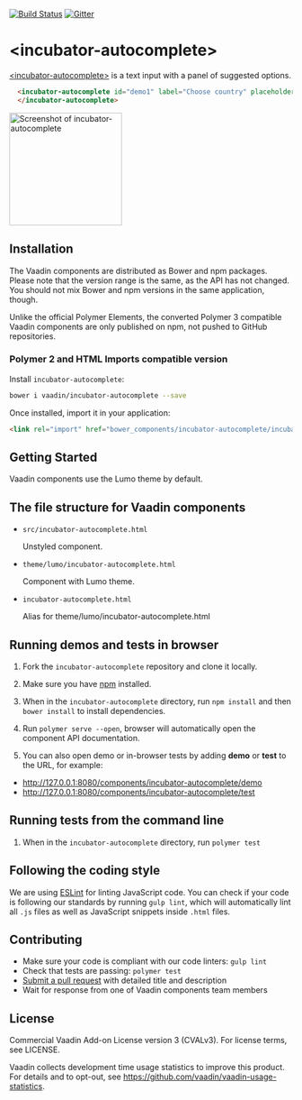 [![Build Status](https://travis-ci.org/vaadin/incubator-autocomplete.svg?branch=master)](https://travis-ci.org/vaadin/incubator-autocomplete)
[![Gitter](https://badges.gitter.im/Join%20Chat.svg)](https://gitter.im/vaadin/web-components?utm_source=badge&utm_medium=badge&utm_campaign=pr-badge)

# &lt;incubator-autocomplete&gt;

[&lt;incubator-autocomplete&gt;](https://vaadin.com/components/incubator-autocomplete) is a text input with a panel of suggested options.

```html
  <incubator-autocomplete id="demo1" label="Choose country" placeholder="Start typing a country name..." options="[[options]]">
  </incubator-autocomplete>
```

[<img src="https://raw.githubusercontent.com/vaadin/incubator-autocomplete/master/screenshot.gif" width="200" alt="Screenshot of incubator-autocomplete">](https://vaadin.com/components/incubator-autocomplete)


## Installation

The Vaadin components are distributed as Bower and npm packages.
Please note that the version range is the same, as the API has not changed.
You should not mix Bower and npm versions in the same application, though.

Unlike the official Polymer Elements, the converted Polymer 3 compatible Vaadin components
are only published on npm, not pushed to GitHub repositories.

### Polymer 2 and HTML Imports compatible version

Install `incubator-autocomplete`:

```sh
bower i vaadin/incubator-autocomplete --save
```

Once installed, import it in your application:

```html
<link rel="import" href="bower_components/incubator-autocomplete/incubator-autocomplete.html">
```

## Getting Started

Vaadin components use the Lumo theme by default.

## The file structure for Vaadin components

- `src/incubator-autocomplete.html`

  Unstyled component.

- `theme/lumo/incubator-autocomplete.html`

  Component with Lumo theme.

- `incubator-autocomplete.html`

  Alias for theme/lumo/incubator-autocomplete.html


## Running demos and tests in browser

1. Fork the `incubator-autocomplete` repository and clone it locally.

1. Make sure you have [npm](https://www.npmjs.com/) installed.

1. When in the `incubator-autocomplete` directory, run `npm install` and then `bower install` to install dependencies.

1. Run `polymer serve --open`, browser will automatically open the component API documentation.

1. You can also open demo or in-browser tests by adding **demo** or **test** to the URL, for example:

  - http://127.0.0.1:8080/components/incubator-autocomplete/demo
  - http://127.0.0.1:8080/components/incubator-autocomplete/test


## Running tests from the command line

1. When in the `incubator-autocomplete` directory, run `polymer test`


## Following the coding style

We are using [ESLint](http://eslint.org/) for linting JavaScript code. You can check if your code is following our standards by running `gulp lint`, which will automatically lint all `.js` files as well as JavaScript snippets inside `.html` files.


## Contributing

  - Make sure your code is compliant with our code linters: `gulp lint`
  - Check that tests are passing: `polymer test`
  - [Submit a pull request](https://www.digitalocean.com/community/tutorials/how-to-create-a-pull-request-on-github) with detailed title and description
  - Wait for response from one of Vaadin components team members


## License

Commercial Vaadin Add-on License version 3 (CVALv3). For license terms, see LICENSE.

Vaadin collects development time usage statistics to improve this product. For details and to opt-out, see https://github.com/vaadin/vaadin-usage-statistics.
